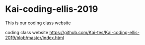 # Kai-coding-ellis-2019
This is our coding class website

coding class website
https://github.com/Kai-tes/Kai-coding-ellis-2019/blob/master/index.html
